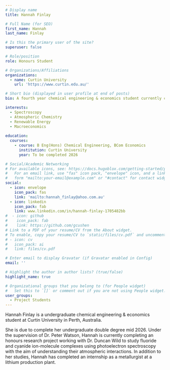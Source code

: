 ```yaml
---
# Display name
title: Hannah Finlay

# Full Name (for SEO)
first_name: Hannah
last_name: Finlay

# Is this the primary user of the site?
superuser: false

# Role/position
role: Honours Student

# Organizations/Affiliations
organizations:
  - name: Curtin University
    url: 'https://www.curtin.edu.au/'

# Short bio (displayed in user profile at end of posts)
bio: A fourth year chemical engineering & economics student currently completing her honours degree. 

interests:
  - Spectroscopy
  - Atmospheric Chemistry 
  - Renewable Energy
  - Macroeconomics
  
education:
  courses:
    - course: B Eng(Hons) Chemical Engineering, BCom Economics
      institution: Curtin University
      year: To be completed 2026

# Social/Academic Networking
# For available icons, see: https://docs.hugoblox.com/getting-started/page-builder/#icons
#   For an email link, use "fas" icon pack, "envelope" icon, and a link in the
#   form "mailto:your-email@example.com" or "#contact" for contact widget.
social:
  - icon: envelope
    icon_pack: fas
    link: 'mailto:hannah_finlay@ahoo.com.au'
  - icon: linkedin
    icon_pack: fab
    link: www.linkedin.com/in/hannah-finlay-1705482bb
#  - icon: github
#    icon_pack: fab
#    link: https://github.com/gcushen
# Link to a PDF of your resume/CV from the About widget.
# To enable, copy your resume/CV to `static/files/cv.pdf` and uncomment the lines below.
# - icon: cv
#   icon_pack: ai
#   link: files/cv.pdf

# Enter email to display Gravatar (if Gravatar enabled in Config)
email: ''

# Highlight the author in author lists? (true/false)
highlight_name: true

# Organizational groups that you belong to (for People widget)
#   Set this to `[]` or comment out if you are not using People widget.
user_groups:
  - Project Students 
---
```


Hannah Finlay is a undergraduate chemical engineering & economics student at Curtin University in Perth, Australia.

She is due to complete her undergraduate double degree mid 2026. Under the supervision of Dr. Peter Watson, Hannah is currently completing an honours research project working with Dr. Duncan Wild to study fluoride and cyanide ion-molecule complexes using photoelectron spectroscopy with the aim of understanding their atmospheric interactions. In addition to her studies, Hannah has completed an internship as a metallurgist at a lithium production plant.  

